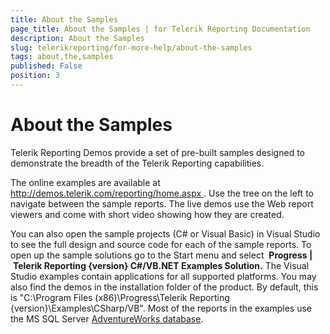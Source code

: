 ```yaml
---
title: About the Samples
page_title: About the Samples | for Telerik Reporting Documentation
description: About the Samples
slug: telerikreporting/for-more-help/about-the-samples
tags: about,the,samples
published: False
position: 3
---
```


# About the Samples



Telerik Reporting Demos provide a set of pre-built samples         designed to demonstrate the breadth of the Telerik Reporting capabilities.       


The online examples are available at          [          http://demos.telerik.com/reporting/home.aspx        ](          http://demos.telerik.com/reporting/home.aspx        ).             Use the tree on the left to navigate between the sample reports. The live demos use the Web report viewers            and come with short video showing how they are created.       

You can also open the sample projects (C# or Visual Basic) in Visual Studio to see the full design and source            code for each of the sample reports. To open up the sample solutions go to the Start menu and select            __Progress |__  __Telerik Reporting {version} C#/VB.NET Examples Solution.__           The Visual Studio examples contain applications for all supported platforms. You may also find the demos in the             installation folder of the product. By default, this is             "C:\Program Files (x86)\Progress\Telerik Reporting {version}\Examples\CSharp/VB".             Most of the reports in the examples use the MS SQL Server               [AdventureWorks database](http://msdn.microsoft.com/en-us/library/ms124659%28SQL.100%29.aspx).

